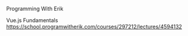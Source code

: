 Programming With Erik

Vue.js Fundamentals
https://school.programwitherik.com/courses/297212/lectures/4594132
